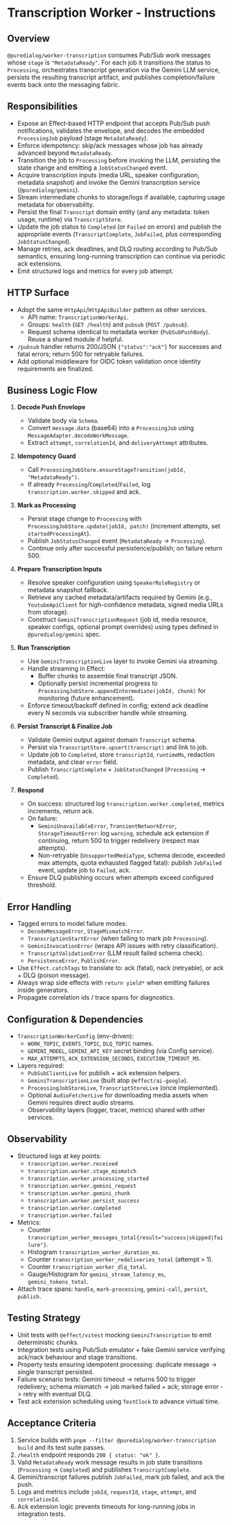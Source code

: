 # Transcription Worker - Instructions

## Overview

`@puredialog/worker-transcription` consumes Pub/Sub work messages whose `stage` is `"MetadataReady"`. For each job it transitions the status to `Processing`, orchestrates transcript generation via the Gemini LLM service, persists the resulting transcript artifact, and publishes completion/failure events back onto the messaging fabric.

## Responsibilities

- Expose an Effect-based HTTP endpoint that accepts Pub/Sub push notifications, validates the envelope, and decodes the embedded `ProcessingJob` payload (stage `MetadataReady`).
- Enforce idempotency: skip/ack messages whose job has already advanced beyond `MetadataReady`.
- Transition the job to `Processing` before invoking the LLM, persisting the state change and emitting a `JobStatusChanged` event.
- Acquire transcription inputs (media URL, speaker configuration, metadata snapshot) and invoke the Gemini transcription service (`@puredialog/gemini`).
- Stream intermediate chunks to storage/logs if available, capturing usage metadata for observability.
- Persist the final `Transcript` domain entity (and any metadata: token usage, runtime) via `TranscriptStore`.
- Update the job status to `Completed` (or `Failed` on errors) and publish the appropriate events (`TranscriptComplete`, `JobFailed`, plus corresponding `JobStatusChanged`).
- Manage retries, ack deadlines, and DLQ routing according to Pub/Sub semantics, ensuring long-running transcription can continue via periodic ack extensions.
- Emit structured logs and metrics for every job attempt.

## HTTP Surface

- Adopt the same `HttpApi`/`HttpApiBuilder` pattern as other services.
  - API name: `TranscriptionWorkerApi`.
  - Groups: `health` (`GET /health`) and `pubsub` (`POST /pubsub`).
  - Request schema identical to metadata worker (`PubSubPushBody`). Reuse a shared module if helpful.
- `/pubsub` handler returns 200/JSON `{"status":"ack"}` for successes and fatal errors; return 500 for retryable failures.
- Add optional middleware for OIDC token validation once identity requirements are finalized.

## Business Logic Flow

1. **Decode Push Envelope**
   - Validate body via `Schema`.
   - Convert `message.data` (base64) into a `ProcessingJob` using `MessageAdapter.decodeWorkMessage`.
   - Extract `attempt`, `correlationId`, and `deliveryAttempt` attributes.

2. **Idempotency Guard**
   - Call `ProcessingJobStore.ensureStageTransition(jobId, "MetadataReady")`.
   - If already `Processing`/`Completed`/`Failed`, log `transcription.worker.skipped` and ack.

3. **Mark as Processing**
   - Persist stage change to `Processing` with `ProcessingJobStore.update(jobId, patch)` (increment attempts, set `startedProcessingAt`).
   - Publish `JobStatusChanged` event (`MetadataReady` → `Processing`).
   - Continue only after successful persistence/publish; on failure return 500.

4. **Prepare Transcription Inputs**
   - Resolve speaker configuration using `SpeakerRoleRegistry` or metadata snapshot fallback.
   - Retrieve any cached metadata/artifacts required by Gemini (e.g., `YoutubeApiClient` for high-confidence metadata, signed media URLs from storage).
   - Construct `GeminiTranscriptionRequest` (job id, media resource, speaker configs, optional prompt overrides) using types defined in `@puredialog/gemini` spec.

5. **Run Transcription**
   - Use `GeminiTranscriptionLive` layer to invoke Gemini via streaming.
   - Handle streaming in Effect:
     - Buffer chunks to assemble final transcript JSON.
     - Optionally persist incremental progress to `ProcessingJobStore.appendIntermediate(jobId, chunk)` for monitoring (future enhancement).
   - Enforce timeout/backoff defined in config; extend ack deadline every N seconds via subscriber handle while streaming.

6. **Persist Transcript & Finalize Job**
   - Validate Gemini output against domain `Transcript` schema.
   - Persist via `TranscriptStore.upsert(transcript)` and link to job.
   - Update job to `Completed`, store `transcriptId`, `runtimeMs`, redaction metadata, and clear `error` field.
   - Publish `TranscriptComplete` + `JobStatusChanged` (`Processing` → `Completed`).

7. **Respond**
   - On success: structured log `transcription.worker.completed`, metrics increments, return ack.
   - On failure:
     - `GeminiUnavailableError`, `TransientNetworkError`, `StorageTimeoutError`: log `warning`, schedule ack extension if continuing, return 500 to trigger redelivery (respect max attempts).
     - Non-retryable (`UnsupportedMediaType`, schema decode, exceeded max attempts, quota exhausted flagged fatal): publish `JobFailed` event, update job to `Failed`, ack.
   - Ensure DLQ publishing occurs when attempts exceed configured threshold.

## Error Handling

- Tagged errors to model failure modes:
  - `DecodeMessageError`, `StageMismatchError`.
  - `TranscriptionStartError` (when failing to mark job `Processing`).
  - `GeminiInvocationError` (wraps API issues with retry classification).
  - `TranscriptValidationError` (LLM result failed schema check).
  - `PersistenceError`, `PublishError`.
- Use `Effect.catchTags` to translate to: ack (fatal), nack (retryable), or ack + DLQ (poison message).
- Always wrap side effects with `return yield*` when emitting failures inside generators.
- Propagate correlation ids / trace spans for diagnostics.

## Configuration & Dependencies

- `TranscriptionWorkerConfig` (env-driven):
  - `WORK_TOPIC`, `EVENTS_TOPIC`, `DLQ_TOPIC` names.
  - `GEMINI_MODEL`, `GEMINI_API_KEY` secret binding (via Config service).
  - `MAX_ATTEMPTS`, `ACK_EXTENSION_SECONDS`, `EXECUTION_TIMEOUT_MS`.
- Layers required:
  - `PubSubClientLive` for publish + ack extension helpers.
  - `GeminiTranscriptionLive` (built atop `@effect/ai-google`).
  - `ProcessingJobStoreLive`, `TranscriptStoreLive` (once implemented).
  - Optional `AudioFetcherLive` for downloading media assets when Gemini requires direct audio streams.
  - Observability layers (logger, tracer, metrics) shared with other services.

## Observability

- Structured logs at key points:
  - `transcription.worker.received`
  - `transcription.worker.stage_mismatch`
  - `transcription.worker.processing_started`
  - `transcription.worker.gemini_request`
  - `transcription.worker.gemini_chunk`
  - `transcription.worker.persist_success`
  - `transcription.worker.completed`
  - `transcription.worker.failed`
- Metrics:
  - Counter `transcription_worker_messages_total{result="success|skipped|failure"}`.
  - Histogram `transcription_worker_duration_ms`.
  - Counter `transcription_worker_redeliveries_total` (attempt > 1).
  - Counter `transcription_worker_dlq_total`.
  - Gauge/Histogram for `gemini_stream_latency_ms`, `gemini_tokens_total`.
- Attach trace spans: `handle`, `mark-processing`, `gemini-call`, `persist`, `publish`.

## Testing Strategy

- Unit tests with `@effect/vitest` mocking `GeminiTranscription` to emit deterministic chunks.
- Integration tests using Pub/Sub emulator + fake Gemini service verifying ack/nack behaviour and stage transitions.
- Property tests ensuring idempotent processing: duplicate message → single transcript persisted.
- Failure scenario tests: Gemini timeout -> returns 500 to trigger redelivery; schema mismatch -> job marked failed + ack; storage error -> retry with eventual DLQ.
- Test ack extension scheduling using `TestClock` to advance virtual time.

## Acceptance Criteria

1. Service builds with `pnpm --filter @puredialog/worker-transcription build` and its test suite passes.
2. `/health` endpoint responds `200 { status: "ok" }`.
3. Valid `MetadataReady` work message results in job state transitions (`Processing` → `Completed`) and publishes `TranscriptComplete`.
4. Gemini/transcript failures publish `JobFailed`, mark job failed, and ack the push.
5. Logs and metrics include `jobId`, `requestId`, `stage`, `attempt`, and `correlationId`.
6. Ack extension logic prevents timeouts for long-running jobs in integration tests.
